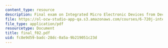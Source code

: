 ```yaml
---
content_type: resource
description: Final exam on Integrated Micro Electronic Devices from December 20, 2002.
file: https://ol-ocw-studio-app-qa.s3.amazonaws.com/courses/6-720j-integrated-microelectronic-devices-spring-2007/fc8e9d59badc28dc0a5a9b219051c23d_final_f02.pdf
file_type: application/pdf
resourcetype: Document
title: final_f02.pdf
uid: fc8e9d59-badc-28dc-0a5a-9b219051c23d
---
```

